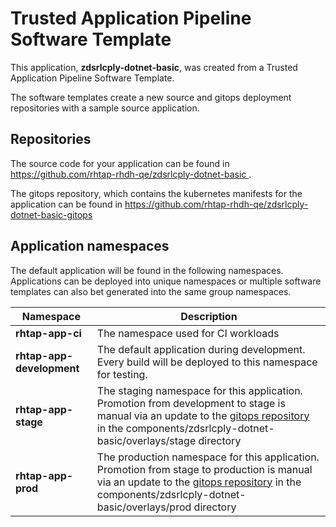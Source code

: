 # Trusted Application Pipeline Software Template

This application, **zdsrlcply-dotnet-basic**, was created from a Trusted Application Pipeline Software Template.

The software templates create a new source and gitops deployment repositories with a sample source application. 

## Repositories

The source code for your application can be found in [https://github.com/rhtap-rhdh-qe/zdsrlcply-dotnet-basic ](https://github.com/rhtap-rhdh-qe/zdsrlcply-dotnet-basic ).
 
The gitops repository, which contains the kubernetes manifests for the application can be found in 
[https://github.com/rhtap-rhdh-qe/zdsrlcply-dotnet-basic-gitops ](https://github.com/rhtap-rhdh-qe/zdsrlcply-dotnet-basic-gitops ) 

## Application namespaces 

The default application will be found in the following namespaces. Applications can be deployed into unique namespaces or multiple software templates can also bet generated into the same group namespaces.  

|  Namespace   |  Description   |  
| -------- | -------- |
| **rhtap-app-ci** | The namespace used for CI workloads |
| **rhtap-app-development** | The default application during development. Every build will be deployed to this namespace for testing. |
| **rhtap-app-stage** | The staging namespace for this application. Promotion from development to stage is manual via an update to the [gitops repository](https://github.com/rhtap-rhdh-qe/zdsrlcply-dotnet-basic-gitops ) in the components/zdsrlcply-dotnet-basic/overlays/stage directory |
| **rhtap-app-prod** | The production namespace for this application. Promotion from stage to production is manual via an update to the [gitops repository](https://github.com/rhtap-rhdh-qe/zdsrlcply-dotnet-basic-gitops ) in the components/zdsrlcply-dotnet-basic/overlays/prod directory |